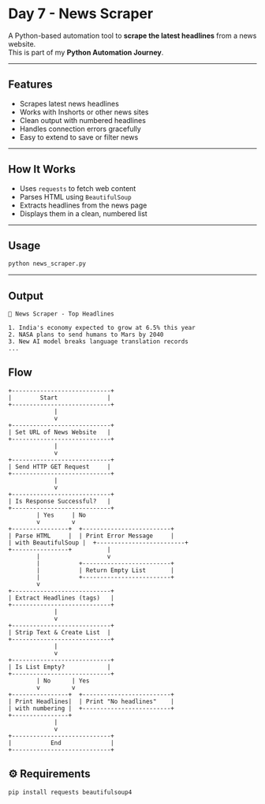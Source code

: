 # Day 7 - News Scraper

A Python-based automation tool to **scrape the latest headlines** from a news website.  
This is part of my **Python Automation Journey**.

---

## Features

-  Scrapes latest news headlines
-  Works with Inshorts or other news sites
-  Clean output with numbered headlines
-  Handles connection errors gracefully
-  Easy to extend to save or filter news

---

##  How It Works

- Uses `requests` to fetch web content
- Parses HTML using `BeautifulSoup`
- Extracts headlines from the news page
- Displays them in a clean, numbered list

---

## Usage
```bash
python news_scraper.py
```
---
## Output
```vbnet
📰 News Scraper - Top Headlines

1. India's economy expected to grow at 6.5% this year
2. NASA plans to send humans to Mars by 2040
3. New AI model breaks language translation records
...
```

## Flow
```pgsql
+----------------------------+
|        Start              |
+----------------------------+
             |
             v
+----------------------------+
| Set URL of News Website   |
+----------------------------+
             |
             v
+----------------------------+
| Send HTTP GET Request     |
+----------------------------+
             |
             v
+----------------------------+
| Is Response Successful?   |
+----------------------------+
        | Yes     | No
        v         v
+----------------+  +-------------------------+
| Parse HTML     |  | Print Error Message     |
| with BeautifulSoup |  +-------------------------+
+----------------+          |
        |                   v
        |           +-------------------------+
        |           | Return Empty List       |
        |           +-------------------------+
        v
+----------------------------+
| Extract Headlines (tags)   |
+----------------------------+
             |
             v
+----------------------------+
| Strip Text & Create List  |
+----------------------------+
             |
             v
+----------------------------+
| Is List Empty?            |
+----------------------------+
        | No      | Yes
        v         v
+----------------+  +-------------------------+
| Print Headlines|  | Print "No headlines"    |
| with numbering |  +-------------------------+
+----------------+
             |
             v
+----------------------------+
|           End              |
+----------------------------+
```

## ⚙️ Requirements

```bash
pip install requests beautifulsoup4

